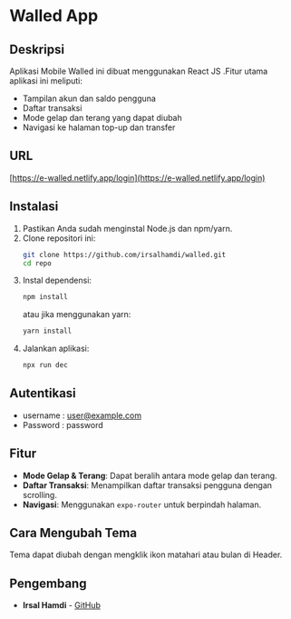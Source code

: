 # Walled App

## Deskripsi
Aplikasi Mobile Walled ini dibuat menggunakan React JS .Fitur utama aplikasi ini meliputi:
- Tampilan akun dan saldo pengguna
- Daftar transaksi
- Mode gelap dan terang yang dapat diubah
- Navigasi ke halaman top-up dan transfer

## URL
[https://e-walled.netlify.app/login](https://e-walled.netlify.app/login)

## Instalasi
1. Pastikan Anda sudah menginstal Node.js dan npm/yarn.
2. Clone repositori ini:
   ```sh
   git clone https://github.com/irsalhamdi/walled.git
   cd repo
   ```
3. Instal dependensi:
   ```sh
   npm install
   ```
   atau jika menggunakan yarn:
   ```sh
   yarn install
   ```
4. Jalankan aplikasi:
   ```sh
   npx run dec
   ```

## Autentikasi
- username : user@example.com
- Password : password


## Fitur
- **Mode Gelap & Terang**: Dapat beralih antara mode gelap dan terang.
- **Daftar Transaksi**: Menampilkan daftar transaksi pengguna dengan scrolling.
- **Navigasi**: Menggunakan `expo-router` untuk berpindah halaman.

## Cara Mengubah Tema
Tema dapat diubah dengan mengklik ikon matahari atau bulan di Header.

## Pengembang
- **Irsal Hamdi** - [GitHub](https://github.com/irsalhamdi)